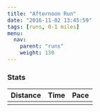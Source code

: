 ```yaml
---
title: "Afternoon Run"
date: "2016-11-02 13:45:59"
tags: [runs, 0-1 miles]
menu:
  nav:
    parent: "runs"
    weight: 130
---
```


### Stats

| Distance | Time | Pace |
|----------|------|------|
||||
